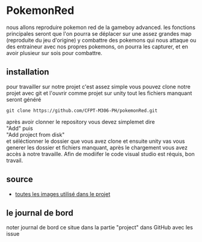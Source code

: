# PokemonRed
nous allons reproduire pokemon red de la gameboy advanced. les fonctions principales seront que l'on pourra se déplacer sur une assez grandes map (reproduite du jeu d'origine) y combattre des pokemons qui nous attaque ou des entraineur avec nos propres pokemons, on pourra les capturer, et en avoir plusieur sur sois pour combattre.

## installation
pour travailler sur notre projet c'est assez simple vous pouvez clone notre projet avec git et l'ouvrir comme projet sur unity tout les fichiers manquant seront généré

```
git clone https://github.com/CFPT-M306-PH/pokemonRed.git
```
après avoir clonner le repository vous devez simplemet dire  
"Add" puis  
"Add project from disk"  
et séléctionner le dossier que vous avez clone et ensuite unity vas vous generer les dossier et fichiers manquant, après le chargement vous avez accès à notre travaille. Afin de modiifer le code visual studio est réquis, bon travail.

## source 
- [toutes les images utilisé dans le projet](https://www.spriters-resource.com/game_boy_advance/pokemonfireredleafgreen/ "https://www.spriters-resource.com")

## le journal de bord 
noter journal de bord ce situe dans la partie "project" dans GitHub avec les issue 
